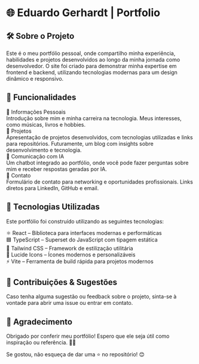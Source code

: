 # 🌐  Eduardo Gerhardt | Portfolio

## 🛠️ Sobre o Projeto

Este é o meu portfólio pessoal, onde compartilho minha experiência, habilidades e projetos desenvolvidos ao longo da minha jornada como desenvolvedor. O site foi criado para demonstrar minha expertise em frontend e backend, utilizando tecnologias modernas para um design dinâmico e responsivo.

## 📌 Funcionalidades

🔹 Informações Pessoais  
Introdução sobre mim e minha carreira na tecnologia.
Meus interesses, como músicas, livros e hobbies.  
🔹 Projetos  
Apresentação de projetos desenvolvidos, com tecnologias utilizadas e links para repositórios.
Futuramente, um blog com insights sobre desenvolvimento e tecnologia.  
🔹 Comunicação com IA  
Um chatbot integrado ao portfólio, onde você pode fazer perguntas sobre mim e receber respostas geradas por IA.  
🔹 Contato  
Formulário de contato para networking e oportunidades profissionais.
Links diretos para LinkedIn, GitHub e email.

## 🚀 Tecnologias Utilizadas

Este portfólio foi construído utilizando as seguintes tecnologias:

⚛️ React – Biblioteca para interfaces modernas e performáticas  
🟦 TypeScript – Superset do JavaScript com tipagem estática  
🎨 Tailwind CSS – Framework de estilização utilitária  
📌 Lucide Icons – Ícones modernos e personalizáveis  
⚡ Vite – Ferramenta de build rápida para projetos modernos  

## 🤝 Contribuições & Sugestões
Caso tenha alguma sugestão ou feedback sobre o projeto, sinta-se à vontade para abrir uma issue ou entrar em contato.

## 🌟 Agradecimento
Obrigado por conferir meu portfólio! Espero que ele seja útil como inspiração ou referência. 🚀🔥

Se gostou, não esqueça de dar uma ⭐ no repositório! 😊
